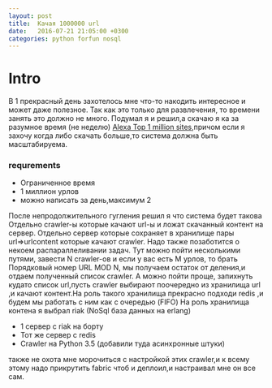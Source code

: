 ```yaml
---
layout: post
title:  Качая 1000000 url
date:   2016-07-21 21:05:00 +0300
categories: python forfun nosql
---
```


Intro
=======
В 1 прекрасный день захотелось мне что-то накодить интересное и может даже полезное. Так как это только для развлечения, то времени занять это должно не много. Подумал я и решил,а скачаю я ка за разумное время (не неделю) [Alexa Top 1 million sites](http://s3.amazonaws.com/alexa-static/top-1m.csv.zip),причом если я захочу когда либо скачать больше,то система должна быть масштабируема.
### requrements ###
 - Ограниченное время
 - 1 миллион урлов
 - можно написать за день,максимум 2

После непродолжительного гугления решил я что система будет такова
Отдельно crawler-ы которые качают url-ы и ложат скачанный контент  на сервер. Отдельно сервер которые сохраняет в хранилище пары url=>urlcontent которые качают crawler. Надо также позаботится о некоем распараллеливании задач. Тут можно пойти несколькими путями, завести N crawler-ов и если у вас есть M урлов, то брать Порядковый номер URL MOD N, мы получаем остаток от деления,и отдаем полученный список crawler.
А можно пойти проще, запихнуть кудато список url,пусть crawler выбирают поочередно из хранилища url ,и качают контент.На роль такого хранилища прекрасно подходи redis ,и будем мы работать с ним как с очередью (FIFO)
На роль хранилища контена я выбрал riak (NoSql база данных на erlang)
 - 1 сервер с riak на борту
 - Тот же сервер  с redis
 - Crawler на Python 3.5 (добавили туда асинхронные штуки)

также не охота мне морочиться с настройкой этих crawler,и к всему этому надо прикрутить fabric чтоб и деплоил,и настраивал мне он все сам.

